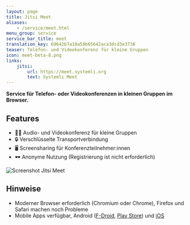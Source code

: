```yaml
---
layout: page
title: Jitsi Meet
aliases:
    - /service/meet.html
menu_group: service
service_bar_title: meet
translation_key: 69642b7a18a59b65642aca3dcd3e3738
teaser: Telefon- und Videokonferenz für kleine Gruppen
icon: meet-beta-8.png
links:
    jitsi:
        url: https://meet.systemli.org
        text: Systemli Meet
---
```

**Service für Telefon- oder Videokonferenzen in kleinen Gruppen im Browser.**

## Features

- 🤳🏻 Audio- und Videokonferenz für kleine Gruppen
- 🔒 Verschlüsselte Transportverbindung
- 🖥 Screensharing für Konferenzteilnehmer:innen
- 🕶 Anonyme Nutzung (Registrierung ist nicht erforderlich)

![Screenshot Jitsi Meet](/assets/img/jitsi-meet-systemli.jpg)

## Hinweise

- Moderner Browser erforderlich (Chromium oder Chrome), Firefox und Safari machen noch Probleme
- Mobile Apps verfügbar, Android ([F-Droid](https://f-droid.org/de/packages/org.jitsi.meet/), [Play Store](https://play.google.com/store/apps/details?id=org.jitsi.meet&hl=en)) und [iOS](https://itunes.apple.com/us/app/jitsi-meet/id1165103905)
